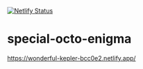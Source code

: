 [![Netlify Status](https://api.netlify.com/api/v1/badges/e14e7184-10c0-4a9d-a85c-b6f629975d7f/deploy-status)](https://app.netlify.com/sites/wonderful-kepler-bcc0e2/deploys)
# special-octo-enigma

https://wonderful-kepler-bcc0e2.netlify.app/
